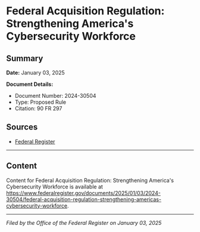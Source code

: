 # Federal Acquisition Regulation: Strengthening America's Cybersecurity Workforce

## Summary

**Date:** January 03, 2025

**Document Details:**
- Document Number: 2024-30504
- Type: Proposed Rule
- Citation: 90 FR 297

## Sources
- [Federal Register](https://www.federalregister.gov/documents/2025/01/03/2024-30504/federal-acquisition-regulation-strengthening-americas-cybersecurity-workforce)

---

## Content

Content for Federal Acquisition Regulation: Strengthening America's Cybersecurity Workforce is available at https://www.federalregister.gov/documents/2025/01/03/2024-30504/federal-acquisition-regulation-strengthening-americas-cybersecurity-workforce.

---

*Filed by the Office of the Federal Register on January 03, 2025*
